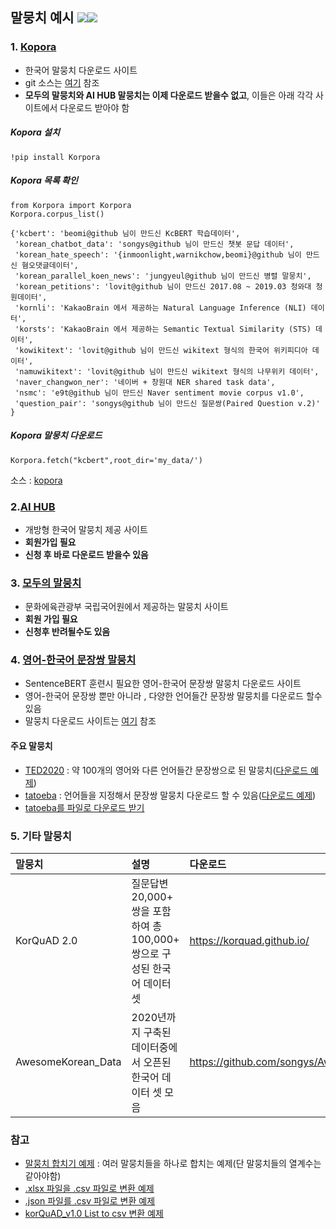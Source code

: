 ## 말뭉치 예시 <img src="https://img.shields.io/badge/Pytorch-EE4C2C?style=flat-square&logo=Pytorch&logoColor=white"/><img src="https://img.shields.io/badge/Python-3766AB?style=flat-square&logo=Python&logoColor=white"/></a>

### 1. [Kopora](https://ko-nlp.github.io/Korpora/)
- 한국어 말뭉치 다운로드 사이트
- git 소스는 [여기](https://github.com/ko-nlp/Korpora) 참조
- **모두의 말뭉치와 AI HUB 말뭉치는 이제 다운로드 받을수 없고**, 이들은 아래 각각 사이트에서 다운로드 받아야 함

##### Kopora 설치
```
!pip install Korpora
```
##### Kopora 목록 확인
```
from Korpora import Korpora
Korpora.corpus_list()

{'kcbert': 'beomi@github 님이 만드신 KcBERT 학습데이터',
 'korean_chatbot_data': 'songys@github 님이 만드신 챗봇 문답 데이터',
 'korean_hate_speech': '{inmoonlight,warnikchow,beomi}@github 님이 만드신 혐오댓글데이터',
 'korean_parallel_koen_news': 'jungyeul@github 님이 만드신 병렬 말뭉치',
 'korean_petitions': 'lovit@github 님이 만드신 2017.08 ~ 2019.03 청와대 청원데이터',
 'kornli': 'KakaoBrain 에서 제공하는 Natural Language Inference (NLI) 데이터',
 'korsts': 'KakaoBrain 에서 제공하는 Semantic Textual Similarity (STS) 데이터',
 'kowikitext': 'lovit@github 님이 만드신 wikitext 형식의 한국어 위키피디아 데이터',
 'namuwikitext': 'lovit@github 님이 만드신 wikitext 형식의 나무위키 데이터',
 'naver_changwon_ner': '네이버 + 창원대 NER shared task data',
 'nsmc': 'e9t@github 님이 만드신 Naver sentiment movie corpus v1.0',
 'question_pair': 'songys@github 님이 만드신 질문쌍(Paired Question v.2)' }
```
##### Kopora 말뭉치 다운로드
```
Korpora.fetch("kcbert",root_dir='my_data/')
```
소스 : [kopora](https://github.com/kobongsoo/BERT/blob/master/corpus_sample/Korpora.ipynb)

### 2.[AI HUB](https://aihub.or.kr/)
- 개방형 한국어 말뭉치 제공 사이트
- **회원가입 필요**
- **신청 후 바로 다운로드 받을수 있음**

### 3. [모두의 말뭉치](https://corpus.korean.go.kr/)
- 문화에육관광부 국립국어원에서 제공하는 말뭉치 사이트
- **회원 가입 필요**
- **신청후 반려될수도 있음**

### 4. [영어-한국어 문장쌍 말뭉치](https://github.com/UKPLab/sentence-transformers/tree/master/examples/training/multilingual)
- SentenceBERT 훈련시 필요한 영어-한국어 문장쌍 말뭉치 다운로드 사이트
- 영어-한국어 문장쌍 뿐만 아니라 , 다양한 언어들간 문장쌍 말뭉치를 다운로드 할수 있음
- 말뭉치 다운로드 사이트는 [여기](https://public.ukp.informatik.tu-darmstadt.de/reimers/sentence-transformers/datasets/) 참조
#### 주요 말뭉치
- [TED2020](https://sbert.net/datasets/ted2020.tsv.gz) : 약 100개의 영어와 다른 언어들간 문장쌍으로 된 말뭉치([다운로드 예제](https://github.com/kobongsoo/BERT/blob/master/corpus_sample/get_parallel_data_ted2020.ipynb))
- [tatoeba](https://downloads.tatoeba.org/exports/) : 언어들을 지정해서 문장쌍 말뭉치 다운로드 할 수 있음([다운로드 예제](https://github.com/kobongsoo/BERT/blob/master/corpus_sample/get_parallel_data_tatoeba.ipynb))
- [tatoeba를 파일로 다운로드 받기](http://www.manythings.org/anki/)

### 5. 기타 말뭉치
| 말뭉치 |설명 | 다운로드|
|:-----------|:--------------------------------------------|:----------|
|KorQuAD 2.0|질문답변 20,000+ 쌍을 포함하여 총 100,000+ 쌍으로 구성된 한국어 데이터셋 | https://korquad.github.io/|
|AwesomeKorean_Data| 2020년까지 구축된 데이터중에서 오픈된 한국어 데이터 셋 모음|https://github.com/songys/AwesomeKorean_Data|

### 참고
- [말뭉치 합치기 예제](https://github.com/kobongsoo/BERT/blob/master/corpus_sample/merge_files.ipynb) : 여러 말뭉치들을 하나로 합치는 예제(단 말뭉치들의 열계수는 같아야함)
- [.xlsx 파일을 .csv 파일로 변환 예제](https://github.com/kobongsoo/BERT/blob/master/corpus_sample/xlsx-to-csv.ipynb)
- [.json 파일를 .csv 파일로 변환 예제](https://github.com/kobongsoo/BERT/blob/master/corpus_sample/json-to-csv.ipynb)
- [korQuAD_v1.0 List to csv 변환 예제](https://github.com/kobongsoo/BERT/blob/master/corpus_sample/korQuADv1.0_json-to-list-to-csv.ipynb)

